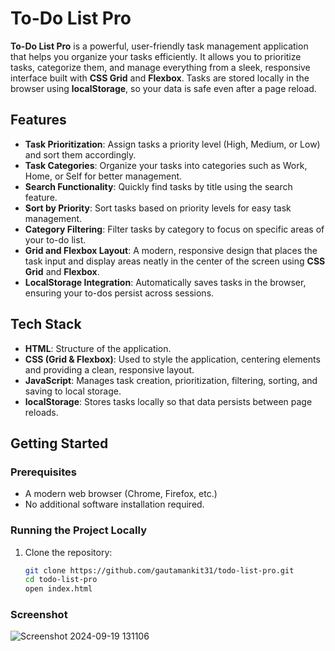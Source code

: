 # To-Do List Pro 

**To-Do List Pro** is a powerful, user-friendly task management application that helps you organize your tasks efficiently. It allows you to prioritize tasks, categorize them, and manage everything from a sleek, responsive interface built with **CSS Grid** and **Flexbox**. Tasks are stored locally in the browser using **localStorage**, so your data is safe even after a page reload.

## Features

- **Task Prioritization**: Assign tasks a priority level (High, Medium, or Low) and sort them accordingly.
- **Task Categories**: Organize your tasks into categories such as Work, Home, or Self for better management.
- **Search Functionality**: Quickly find tasks by title using the search feature.
- **Sort by Priority**: Sort tasks based on priority levels for easy task management.
- **Category Filtering**: Filter tasks by category to focus on specific areas of your to-do list.
- **Grid and Flexbox Layout**: A modern, responsive design that places the task input and display areas neatly in the center of the screen using **CSS Grid** and **Flexbox**.
- **LocalStorage Integration**: Automatically saves tasks in the browser, ensuring your to-dos persist across sessions.

## Tech Stack

- **HTML**: Structure of the application.
- **CSS (Grid & Flexbox)**: Used to style the application, centering elements and providing a clean, responsive layout.
- **JavaScript**: Manages task creation, prioritization, filtering, sorting, and saving to local storage.
- **localStorage**: Stores tasks locally so that data persists between page reloads.

## Getting Started

### Prerequisites

- A modern web browser (Chrome, Firefox, etc.)
- No additional software installation required.

### Running the Project Locally

1. Clone the repository:

   ```bash
   git clone https://github.com/gautamankit31/todo-list-pro.git
   cd todo-list-pro
   open index.html

### Screenshot
![Screenshot 2024-09-19 131106](https://github.com/user-attachments/assets/ee8049ae-94e4-4259-8666-7afbfc945cd8)


